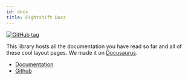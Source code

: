 ```yaml
---
id: docs
title: Eightshift Docs
---
```


[![GitHub tag](https://img.shields.io/github/tag/infinum/eightshift-docs.svg?style=for-the-badge)](https://github.com/infinum/eightshift-docs)

This library hosts all the documentation you have read so far and all of these cool layout pages. We made it on [Docusaurus](https://v2.docusaurus.io/).

* [Documentation](/docs/welcome)
* [Github](https://github.com/infinum/eightshift-docs)
